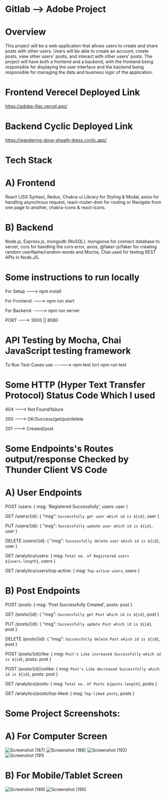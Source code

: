 # Gitlab --> Adobe Project
# Overview
This project will be a web application that allows users to create and share posts with other users. Users will be able to create an account, create posts, view other users' posts, and interact with other users' posts. The project will have both a frontend and a backend, with the frontend being responsible for displaying the user interface and the backend being responsible for managing the data and business logic of the application.

# Frontend Verecel Deployed Link
https://adobe-lilac.vercel.app/
# Backend Cyclic Deployed Link 
https://wandering-dove-sheath-dress.cyclic.app/

# Tech Stack
# A) Frontend
React (JSX Syntax), Redux, Chakra-ui Library for Styling & Modal, axios for handling asynchrous request, react-router-dom for routing or Navigate from one page to another, chakra-icons & react-icons.
# B) Backend
Node.js, Express.js, mongodb (NoSQL), mongoose for connect database to server, cors for handling the cors error, axios, @faker-js/faker for creating random userName/random words and Mocha, Chai used for testing REST APIs in Node.JS.

# Some instructions to run locally
For Setup ---> npm install

For Frontend: ---> npm run start

For Backend: ----> npm run server

PORT ---> 3000 || 8080

# API Testing by Mocha, Chai JavaScript testing framework
To Run Test-Cases use ------> npm test (or) npm run test
 
# Some HTTP (Hyper Text Transfer Protocol) Status Code Which I used
404 ---> Not Found/failure

200 --->  OK/Success/get/put/delete

201 ---> Created/post

# Some Endpoints's Routes output/response Checked by Thunder Client VS Code

# A) User Endpoints
POST /users: { msg: 'Registered Successfully', users: user }

GET /users/{id}: { "msg": `Successfully get user which id is ${id}`, user }

PUT /users/{id}: { "msg": `Successfully update user which id is ${id}`, user }

DELETE /users/{id}: { "msg": `Successfully delete user which id is ${id}`, user }

GET /analytics/users: { msg: `Total no. of Registered users ${users.length}`, users }

GET /analytics/users/top-active: { msg: `Top-active users`, users }

# B) Post Endpoints
POST /posts: { msg: 'Post Successfully Created', posts: post }

GET /posts/{id}: { "msg": `Successfully get Post which id is ${id}`, post }

PUT /posts/{id}: { "msg": `Successfully update Post which id is ${id}`, post }

DELETE /posts/{id}: { "msg": `Successfully delete Post which id is ${id}`, post }

POST /posts/{id}/like: { msg: `Post's Like increased Successfully which id is ${id}`, posts: post }

POST /posts/{id}/unlike: { msg: `Post's Like decreased Successfully which id is ${id}`, posts: post }

GET /analytics/posts: { msg: `Total no. of Posts ${posts.length}`, posts }

GET /analytics/posts/top-liked: { msg: `Top-liked posts`, posts }

# Some Project Screenshots:
# A) For Computer Screen
![Screenshot (187)](https://user-images.githubusercontent.com/104748364/230793064-bf3d5502-ba43-4104-a7e8-c0b07534db02.png)
![Screenshot (188)](https://user-images.githubusercontent.com/104748364/230793067-ed0e3844-26c0-43c7-924d-ba5030d59051.png)
![Screenshot (192)](https://user-images.githubusercontent.com/104748364/230793098-3edb2b58-2863-4675-b2e4-f648ac27efa2.png)
![Screenshot (191)](https://user-images.githubusercontent.com/104748364/230793104-90471bce-551c-4d59-8096-f9d20512e397.png)

# B) For Mobile/Tablet Screen
![Screenshot (189)](https://user-images.githubusercontent.com/104748364/230793082-43e6fbbb-20c0-4c4a-900f-7683bc308f07.png)
![Screenshot (190)](https://user-images.githubusercontent.com/104748364/230793093-f6149e96-d8f8-4280-a520-66d03a033106.png)








